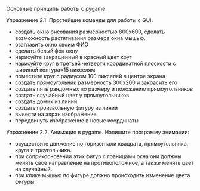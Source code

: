 Основные принципы работы с pygame. 

Упражнение 2.1. Простейшие команды для работы с GUI.
- создать окно рисования размерностью 800х600, сделать возможность растягивания размера окна мышью.
- озаглавить окно своим ФИО
- сделать белый фон окну
- нарисуйте закрашенный в красный цвет круг
- нарисуйте круг в третьей четверти координатной плоскости
с шириной контура=15 пикселям
- поместите круг с радиусом 100 пикселей в центре экрана
- создать прямоугольник размерность 300х200 и закрасить его
- создать пять рандомных по размеру и положению прямоугольников
- создать случайный цвет у прямоугольников
- создать домик из линий
- создать произвольную фигуру из линий
- вывести на экран изображение
- передвинуть изображение в новые координаты


Упражнение 2.2. Анимация в pygame.
Напишите программу анимации:
- осуществите движение по горизонтали квадрата, прямоугольника, круга и треугольника.
- при соприкосновении этих фигур с границами окна они должны менять свое направление на противоположное, а также менять цвет на случайный.
- при клике мышью по фигуре должно происходить изменение цвета фигуры.
